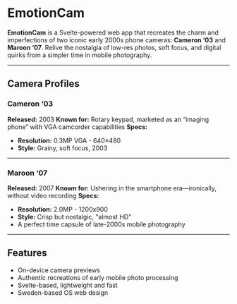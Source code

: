 # EmotionCam

**EmotionCam** is a Svelte-powered web app that recreates the charm and imperfections of two iconic early 2000s phone cameras: **Cameron ‘03** and **Maroon ‘07**. Relive the nostalgia of low-res photos, soft focus, and digital quirks from a simpler time in mobile photography.

---

## Camera Profiles

### **Cameron ‘03**
**Released:** 2003
**Known for:** Rotary keypad, marketed as an “imaging phone” with VGA camcorder capabilities
**Specs:**
- **Resolution:** 0.3MP VGA - 640×480
- **Style:** Grainy, soft focus, 2003

---

### **Maroon ‘07**
**Released:** 2007
**Known for:** Ushering in the smartphone era—ironically, without video recording
**Specs:**
- **Resolution:** 2.0MP - 1200x900
- **Style:** Crisp but nostalgic, "almost HD"
- A perfect time capsule of late-2000s mobile photography

---

## Features
- On-device camera previews
- Authentic recreations of early mobile photo processing
- Svelte-based, lightweight and fast
- Sweden-based OS web design
